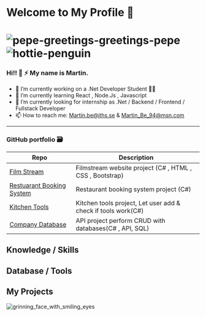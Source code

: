 # Welcome to My Profile 👋
# ![pepe-greetings-greetings-pepe](https://user-images.githubusercontent.com/112393881/224658071-a2254ef2-8dd2-4ad7-b5ef-cb09d2fac57b.gif) ![hottie-penguin](https://user-images.githubusercontent.com/112393881/224658620-0e02984b-bfc9-4f0d-8f37-462da789ad1a.gif)

### Hi!! 👋 :zap: My name is Martin.

- 🔭 I’m currently working on a .Net Developer Student :technologist:
- 🌱 I’m currently learning React , Node.Js , Javascript
- 🤔 I’m currently looking for internship as .Net / Backend / Frontend / Fullstack Developer
- 📫 How to reach me: Martin.be@iths.se & Martin_Be_94@msn.com 
---

### GitHub portfolio :card_file_box:

| Repo                           | Description                                                   |
| ------------------------------ | ------------------------------------------------------------- |
| [Film Stream][FS]              | Filmstream website project  (C# , HTML , CSS , Bootstrap)     |
| [Restuarant Booking System][RS]| Restaurant booking system project  (C#)                       |
| [Kitchen Tools][KT]            | Kitchen tools project, Let user add & check if tools work(C#) |
| [Company Database][CD]         | API project perform CRUD with databases(C# , API, SQL)        |

[FS]: https://github.com/MartinBe94/FilmStream.git
[RS]: https://github.com/MartinBe94/Restuarant-Booking-System.git
[KT]: https://github.com/MartinBe94/Kitchen-Tools.git
[CD]: https://github.com/MartinBe94/Company.git


## Knowledge / Skills

## Database / Tools

## My Projects


![grinning_face_with_smiling_eyes](https://user-images.githubusercontent.com/112393881/224654256-fcd2e378-41b7-4e41-8f9f-bcdf737f83ee.gif) 


